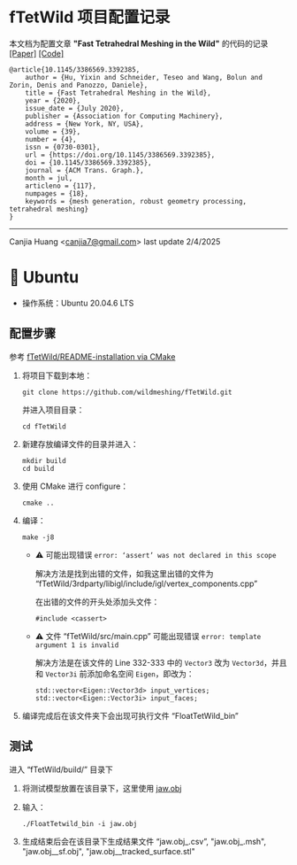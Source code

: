 # fTetWild 项目配置记录

本文档为配置文章 **"Fast Tetrahedral Meshing in the Wild"** 的代码的记录 [[Paper]](https://dl.acm.org/doi/abs/10.1145/3386569.3392385) [[Code]](https://github.com/wildmeshing/fTetWild)

```
@article{10.1145/3386569.3392385,
    author = {Hu, Yixin and Schneider, Teseo and Wang, Bolun and Zorin, Denis and Panozzo, Daniele},
    title = {Fast Tetrahedral Meshing in the Wild},
    year = {2020},
    issue_date = {July 2020},
    publisher = {Association for Computing Machinery},
    address = {New York, NY, USA},
    volume = {39},
    number = {4},
    issn = {0730-0301},
    url = {https://doi.org/10.1145/3386569.3392385},
    doi = {10.1145/3386569.3392385},
    journal = {ACM Trans. Graph.},
    month = jul,
    articleno = {117},
    numpages = {18},
    keywords = {mesh generation, robust geometry processing, tetrahedral meshing}
}
```

---

Canjia Huang <<canjia7@gmail.com>> last update 2/4/2025

# :penguin: Ubuntu

- 操作系统：Ubuntu 20.04.6 LTS

## 配置步骤

参考 [fTetWild/README-installation via CMake](https://github.com/wildmeshing/fTetWild?tab=readme-ov-file#installation-via-cmake)

1. 将项目下载到本地：

    ```
    git clone https://github.com/wildmeshing/fTetWild.git
    ```

    并进入项目目录：

    ```
    cd fTetWild
    ```

2. 新建存放编译文件的目录并进入：

    ```
    mkdir build
    cd build
    ```

3. 使用 CMake 进行 configure：

    ```
    cmake ..
    ```

4. 编译：

    ```
    make -j8
    ```

    - :warning: 可能出现错误 `error: ‘assert’ was not declared in this scope`

        解决方法是找到出错的文件，如我这里出错的文件为 “fTetWild/3rdparty/libigl/include/igl/vertex_components.cpp”

        在出错的文件的开头处添加头文件：

        ```
        #include <cassert>
        ```
    
    - :warning: 文件 “fTetWild/src/main.cpp” 可能出现错误 `error: template argument 1 is invalid`

        解决方法是在该文件的 Line 332-333 中的 `Vector3` 改为 `Vector3d`，并且和 `Vector3i` 前添加命名空间 `Eigen`，即改为：

        ```
        std::vector<Eigen::Vector3d> input_vertices;
        std::vector<Eigen::Vector3i> input_faces;
        ```

5. 编译完成后在该文件夹下会出现可执行文件 “FloatTetWild_bin”

## 测试

进入 “fTetWild/build/” 目录下

1. 将测试模型放置在该目录下，这里使用 [jaw.obj](../QuadWild-Bi-MDF-solver/jaw.obj)

2. 输入：

    ```
    ./FloatTetwild_bin -i jaw.obj
    ```

3. 生成结束后会在该目录下生成结果文件 “jaw.obj_.csv”, "jaw.obj_.msh", "jaw.obj__sf.obj", "jaw.obj__tracked_surface.stl"